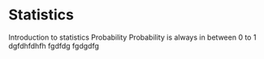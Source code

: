 # Statistics
Introduction to statistics
Probability
Probability is always in between 0 to 1
dgfdhfdhfh
fgdfdg
fgdgdfg
